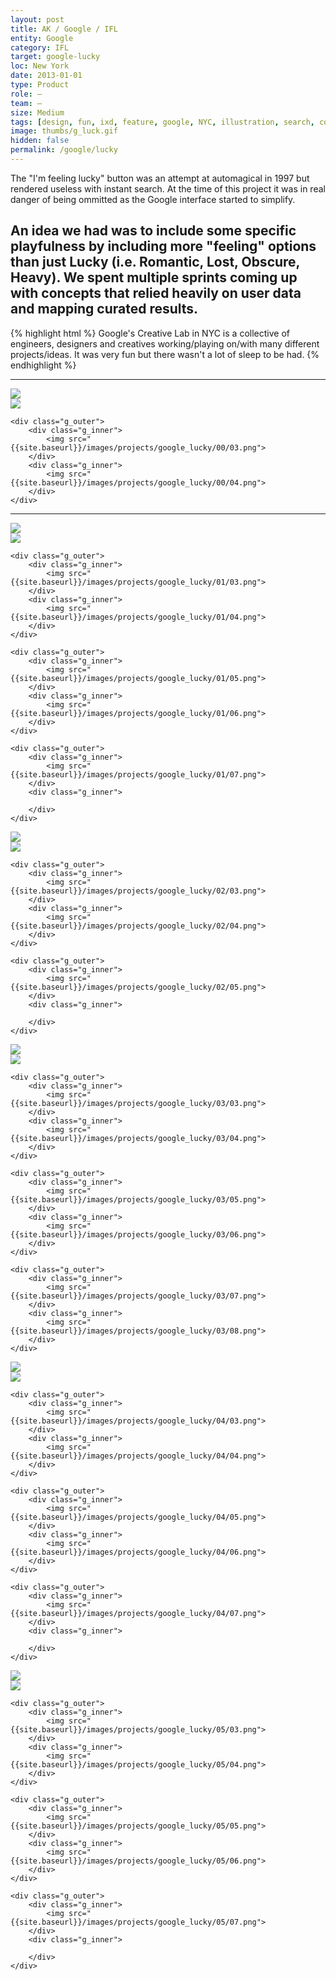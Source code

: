 ```yaml
---
layout: post
title: AK / Google / IFL
entity: Google
category: IFL
target: google-lucky
loc: New York
date: 2013-01-01
type: Product
role: –
team: –
size: Medium
tags: [design, fun, ixd, feature, google, NYC, illustration, search, concept, sprints, concept, future-vision]
image: thumbs/g_luck.gif
hidden: false
permalink: /google/lucky
---
```


<div class="bg_color_none">
	<div class="large_words">
	The "I'm feeling lucky" button was an attempt at automagical in 1997 but rendered useless with instant search. At the time of this project it was in real danger of being ommitted as the Google interface started to&nbsp;simplify.
	</div>
</div>

## An idea we had was to include some specific playfulness by including more "feeling" options than just Lucky (i.e. Romantic, Lost, Obscure, Heavy). We spent multiple sprints coming up with concepts that relied heavily on user data and mapping curated results. 


{% highlight html %}
Google's Creative Lab in NYC is a collective of engineers, designers and creatives working/playing on/with many different projects/ideas. It was very fun but there wasn't a lot of sleep to be had.
{% endhighlight %}

---




<div class="g_group" id="g_framework">
	<div class="g_outer">
		<div class="g_inner">
			<img src="{{site.baseurl}}/images/projects/google_lucky/00/01.png">
		</div>
		<div class="g_inner">
			<img src="{{site.baseurl}}/images/projects/google_lucky/00/02.png">
		</div>
	</div>

	<div class="g_outer">
		<div class="g_inner">
			<img src="{{site.baseurl}}/images/projects/google_lucky/00/03.png">
		</div>
		<div class="g_inner">
			<img src="{{site.baseurl}}/images/projects/google_lucky/00/04.png">
		</div>
	</div>
</div>

---

<div class="g_group">
	<div class="g_outer">
		<div class="g_inner">
			<img src="{{site.baseurl}}/images/projects/google_lucky/01/01.png">
		</div>
		<div class="g_inner">
			<img src="{{site.baseurl}}/images/projects/google_lucky/01/02.png">
		</div>
	</div>

	<div class="g_outer">
		<div class="g_inner">
			<img src="{{site.baseurl}}/images/projects/google_lucky/01/03.png">
		</div>
		<div class="g_inner">
			<img src="{{site.baseurl}}/images/projects/google_lucky/01/04.png">
		</div>
	</div>

	<div class="g_outer">
		<div class="g_inner">
			<img src="{{site.baseurl}}/images/projects/google_lucky/01/05.png">
		</div>
		<div class="g_inner">
			<img src="{{site.baseurl}}/images/projects/google_lucky/01/06.png">
		</div>
	</div>

	<div class="g_outer">
		<div class="g_inner">
			<img src="{{site.baseurl}}/images/projects/google_lucky/01/07.png">
		</div>
		<div class="g_inner">
			
		</div>
	</div>
</div>



<div class="g_group">
	<div class="g_outer">
		<div class="g_inner">
			<img src="{{site.baseurl}}/images/projects/google_lucky/02/01.png">
		</div>
		<div class="g_inner">
			<img src="{{site.baseurl}}/images/projects/google_lucky/02/02.png">
		</div>
	</div>

	<div class="g_outer">
		<div class="g_inner">
			<img src="{{site.baseurl}}/images/projects/google_lucky/02/03.png">
		</div>
		<div class="g_inner">
			<img src="{{site.baseurl}}/images/projects/google_lucky/02/04.png">
		</div>
	</div>

	<div class="g_outer">
		<div class="g_inner">
			<img src="{{site.baseurl}}/images/projects/google_lucky/02/05.png">
		</div>
		<div class="g_inner">

		</div>
	</div>

</div>

<div class="g_group">
	<div class="g_outer">
		<div class="g_inner">
			<img src="{{site.baseurl}}/images/projects/google_lucky/03/01.png">
		</div>
		<div class="g_inner">
			<img src="{{site.baseurl}}/images/projects/google_lucky/03/02.png">
		</div>
	</div>

	<div class="g_outer">
		<div class="g_inner">
			<img src="{{site.baseurl}}/images/projects/google_lucky/03/03.png">
		</div>
		<div class="g_inner">
			<img src="{{site.baseurl}}/images/projects/google_lucky/03/04.png">
		</div>
	</div>

	<div class="g_outer">
		<div class="g_inner">
			<img src="{{site.baseurl}}/images/projects/google_lucky/03/05.png">
		</div>
		<div class="g_inner">
			<img src="{{site.baseurl}}/images/projects/google_lucky/03/06.png">
		</div>
	</div>

	<div class="g_outer">
		<div class="g_inner">
			<img src="{{site.baseurl}}/images/projects/google_lucky/03/07.png">
		</div>
		<div class="g_inner">
			<img src="{{site.baseurl}}/images/projects/google_lucky/03/08.png">
		</div>
	</div>
</div>

<div class="g_group">
	<div class="g_outer">
		<div class="g_inner">
			<img src="{{site.baseurl}}/images/projects/google_lucky/04/01.png">
		</div>
		<div class="g_inner">
			<img src="{{site.baseurl}}/images/projects/google_lucky/04/02.png">
		</div>
	</div>

	<div class="g_outer">
		<div class="g_inner">
			<img src="{{site.baseurl}}/images/projects/google_lucky/04/03.png">
		</div>
		<div class="g_inner">
			<img src="{{site.baseurl}}/images/projects/google_lucky/04/04.png">
		</div>
	</div>

	<div class="g_outer">
		<div class="g_inner">
			<img src="{{site.baseurl}}/images/projects/google_lucky/04/05.png">
		</div>
		<div class="g_inner">
			<img src="{{site.baseurl}}/images/projects/google_lucky/04/06.png">
		</div>
	</div>

	<div class="g_outer">
		<div class="g_inner">
			<img src="{{site.baseurl}}/images/projects/google_lucky/04/07.png">
		</div>
		<div class="g_inner">

		</div>
	</div>
</div>

<div class="g_group">
	<div class="g_outer">
		<div class="g_inner">
			<img src="{{site.baseurl}}/images/projects/google_lucky/05/01.png">
		</div>
		<div class="g_inner">
			<img src="{{site.baseurl}}/images/projects/google_lucky/05/02.png">
		</div>
	</div>

	<div class="g_outer">
		<div class="g_inner">
			<img src="{{site.baseurl}}/images/projects/google_lucky/05/03.png">
		</div>
		<div class="g_inner">
			<img src="{{site.baseurl}}/images/projects/google_lucky/05/04.png">
		</div>
	</div>

	<div class="g_outer">
		<div class="g_inner">
			<img src="{{site.baseurl}}/images/projects/google_lucky/05/05.png">
		</div>
		<div class="g_inner">
			<img src="{{site.baseurl}}/images/projects/google_lucky/05/06.png">
		</div>
	</div>

	<div class="g_outer">
		<div class="g_inner">
			<img src="{{site.baseurl}}/images/projects/google_lucky/05/07.png">
		</div>
		<div class="g_inner">

		</div>
	</div>
</div>





